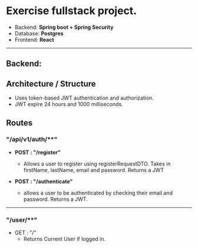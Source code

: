 # Exercise fullstack project.
- Backend: **Spring boot + Spring Security**
- Database: **Postgres**
- Frontend: **React**

---

## Backend:

## Architecture / Structure
- Uses token-based JWT authentication and authorization.
- JWT expire 24 hours and 1000 milliseconds.

## Routes
### "/api/v1/auth/**" 

  - **POST : "/register"**
    - Allows a user to register using registerRequestDTO. Takes in firstName, lastName, email and password. Returns a JWT

  - **POST : "/authenticate"**
    - allows a user to be authenticated by checking their email and password. Returns a JWT.
---
### "/user/**"

  - GET : "/"
    - Returns Current User if logged in.
